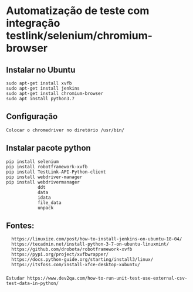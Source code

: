 # Automatização de teste com integração testlink/selenium/chromium-browser

## Instalar no Ubuntu

    sudo apt-get install xvfb
    sudo apt-get install jenkins   
    sudo apt-get install chromium-browser
    sudo apt install python3.7


## Configuração 
        
    Colocar o chromedriver no diretório /usr/bin/

## Instalar pacote python

    pip install selenium
    pip install robotframework-xvfb
    pip install TestLink-API-Python-client
    pip install webdriver-manager
    pip install webdrivermanager
                ddt
                data
                idata
                file_data
                unpack
    

## Fontes:

      https://linuxize.com/post/how-to-install-jenkins-on-ubuntu-18-04/
      https://tecadmin.net/install-python-3-7-on-ubuntu-linuxmint/
      https://github.com/drobota/robotframework-xvfb
      https://pypi.org/project/xvfbwrapper/
      https://docs.python-guide.org/starting/install3/linux/
      https://itsfoss.com/install-xfce-desktop-xubuntu/

###
    Estudar https://www.dev2qa.com/how-to-run-unit-test-use-external-csv-test-data-in-python/
